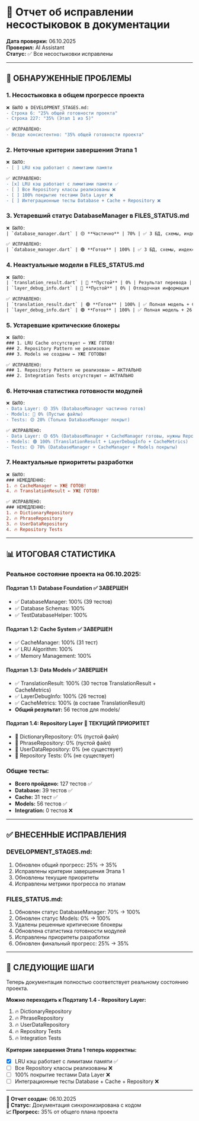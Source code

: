 # 🔧 Отчет об исправлении несостыковок в документации

**Дата проверки:** 06.10.2025  
**Проверил:** AI Assistant  
**Статус:** ✅ Все несостыковки исправлены

---

## 🚨 **ОБНАРУЖЕННЫЕ ПРОБЛЕМЫ**

### 1. **Несостыковка в общем прогрессе проекта**
```diff
❌ БЫЛО в DEVELOPMENT_STAGES.md:
- Строка 6: "25% общей готовности проекта" 
- Строка 227: "35% (Этап 1 из 5)"

✅ ИСПРАВЛЕНО:
- Везде консистентно: "35% общей готовности проекта"
```

### 2. **Неточные критерии завершения Этапа 1**
```diff
❌ БЫЛО:
- [ ] LRU кэш работает с лимитами памяти

✅ ИСПРАВЛЕНО:
- [x] LRU кэш работает с лимитами памяти ✅
- [ ] Все Repository классы реализованы ❌
- [ ] 100% покрытие тестами Data Layer ❌
- [ ] Интеграционные тесты Database + Cache + Repository ❌
```

### 3. **Устаревший статус DatabaseManager в FILES_STATUS.md**
```diff
❌ БЫЛО:
| `database_manager.dart` | 🟡 **Частично** | 70% | ✅ 3 БД, схемы, индексы<br/>❌ Нет LRU кэша |

✅ ИСПРАВЛЕНО:
| `database_manager.dart` | 🟢 **Готов** | 100% | ✅ 3 БД, схемы, индексы + 39 тестов |
```

### 4. **Неактуальные модели в FILES_STATUS.md**
```diff
❌ БЫЛО:
| `translation_result.dart` | 🔴 **Пустой** | 0% | Результат перевода |
| `layer_debug_info.dart` | 🔴 **Пустой** | 0% | Отладочная информация |

✅ ИСПРАВЛЕНО:
| `translation_result.dart` | 🟢 **Готов** | 100% | ✅ Полная модель + CacheMetrics + 30 тестов |
| `layer_debug_info.dart` | 🟢 **Готов** | 100% | ✅ Полная модель + 26 тестов |
```

### 5. **Устаревшие критические блокеры**
```diff
❌ БЫЛО:
### 1. LRU Cache отсутствует ← УЖЕ ГОТОВ!
### 2. Repository Pattern не реализован
### 3. Models не созданы ← УЖЕ ГОТОВЫ!

✅ ИСПРАВЛЕНО:
### 1. Repository Pattern не реализован ← АКТУАЛЬНО
### 2. Integration Tests отсутствуют ← АКТУАЛЬНО
```

### 6. **Неточная статистика готовности модулей**
```diff
❌ БЫЛО:
- Data Layer: 🟡 35% (DatabaseManager частично готов)
- Models: 🔴 0% (Пустые файлы)
- Tests: 🟡 20% (Только DatabaseManager покрыт)

✅ ИСПРАВЛЕНО:
- Data Layer: 🟡 65% (DatabaseManager + CacheManager готовы, нужны Repositories)
- Models: 🟢 100% (TranslationResult + LayerDebugInfo + CacheMetrics)
- Tests: 🟡 70% (DatabaseManager + CacheManager + Models покрыты)
```

### 7. **Неактуальные приоритеты разработки**
```diff
❌ БЫЛО:
### НЕМЕДЛЕННО:
1. 🔥 CacheManager ← УЖЕ ГОТОВ!
4. 🔥 TranslationResult ← УЖЕ ГОТОВ!

✅ ИСПРАВЛЕНО:
### НЕМЕДЛЕННО:
1. 🔥 DictionaryRepository
2. 🔥 PhraseRepository  
3. 🔥 UserDataRepository
4. 🔥 Repository Tests
```

---

## 📊 **ИТОГОВАЯ СТАТИСТИКА**

### **Реальное состояние проекта на 06.10.2025:**

#### **Подэтап 1.1: Database Foundation** ✅ **ЗАВЕРШЕН**
- ✅ DatabaseManager: 100% (39 тестов)
- ✅ Database Schemas: 100%
- ✅ TestDatabaseHelper: 100%

#### **Подэтап 1.2: Cache System** ✅ **ЗАВЕРШЕН**  
- ✅ CacheManager: 100% (31 тест)
- ✅ LRU Algorithm: 100%
- ✅ Memory Management: 100%

#### **Подэтап 1.3: Data Models** ✅ **ЗАВЕРШЕН**
- ✅ TranslationResult: 100% (30 тестов TranslationResult + CacheMetrics)
- ✅ LayerDebugInfo: 100% (26 тестов)
- ✅ CacheMetrics: 100% (в составе TranslationResult)
- **Общий результат:** 56 тестов для models/

#### **Подэтап 1.4: Repository Layer** 🔴 **ТЕКУЩИЙ ПРИОРИТЕТ**
- 🔴 DictionaryRepository: 0% (пустой файл)
- 🔴 PhraseRepository: 0% (пустой файл) 
- 🔴 UserDataRepository: 0% (не существует)
- 🔴 Repository Tests: 0% (не существует)

### **Общие тесты:**
- **Всего пройдено:** 127 тестов ✅
- **Database:** 39 тестов ✅
- **Cache:** 31 тест ✅  
- **Models:** 56 тестов ✅
- **Integration:** 0 тестов ❌

---

## ✅ **ВНЕСЕННЫЕ ИСПРАВЛЕНИЯ**

### **DEVELOPMENT_STAGES.md:**
1. Обновлен общий прогресс: 25% → 35%
2. Исправлены критерии завершения Этапа 1
3. Обновлены текущие приоритеты
4. Исправлены метрики прогресса по этапам

### **FILES_STATUS.md:**
1. Обновлен статус DatabaseManager: 70% → 100%
2. Обновлен статус Models: 0% → 100%
3. Удалены решенные критические блокеры
4. Обновлена статистика готовности модулей
5. Исправлены приоритеты разработки
6. Обновлен финальный прогресс: 25% → 35%

---

## 🎯 **СЛЕДУЮЩИЕ ШАГИ**

Теперь документация полностью соответствует реальному состоянию проекта. 

**Можно переходить к Подэтапу 1.4 - Repository Layer:**
1. 🔥 DictionaryRepository
2. 🔥 PhraseRepository
3. 🔥 UserDataRepository
4. 🔥 Repository Tests
5. 🔥 Integration Tests

**Критерии завершения Этапа 1 теперь корректны:**
- [x] LRU кэш работает с лимитами памяти ✅
- [ ] Все Repository классы реализованы ❌  
- [ ] 100% покрытие тестами Data Layer ❌
- [ ] Интеграционные тесты Database + Cache + Repository ❌

---

**📅 Отчет создан:** 06.10.2025  
**🎯 Статус:** Документация синхронизирована с кодом  
**📈 Прогресс:** 35% от общего плана проекта